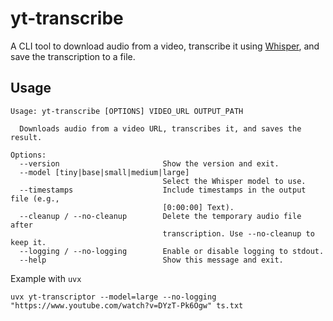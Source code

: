# yt-transcribe

A CLI tool to download audio from a video, transcribe it using [Whisper](https://github.com/openai/whisper), and save the transcription to a file.

## Usage

```
Usage: yt-transcribe [OPTIONS] VIDEO_URL OUTPUT_PATH

  Downloads audio from a video URL, transcribes it, and saves the result.

Options:
  --version                       Show the version and exit.
  --model [tiny|base|small|medium|large]
                                  Select the Whisper model to use.
  --timestamps                    Include timestamps in the output file (e.g.,
                                  [0:00:00] Text).
  --cleanup / --no-cleanup        Delete the temporary audio file after
                                  transcription. Use --no-cleanup to keep it.
  --logging / --no-logging        Enable or disable logging to stdout.
  --help                          Show this message and exit.
```

Example with `uvx`

```
uvx yt-transcriptor --model=large --no-logging "https://www.youtube.com/watch?v=DYzT-Pk6Ogw" ts.txt
```
